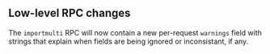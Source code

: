 Low-level RPC changes
---------------------

The `importmulti` RPC will now contain a new per-request `warnings` field with strings
that explain when fields are being ignored or inconsistant, if any.
